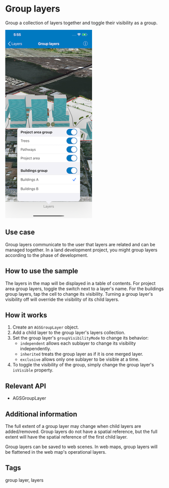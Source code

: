 # Group layers

Group a collection of layers together and toggle their visibility as a group.

![Group layers sample](group-layers.png)

## Use case

Group layers communicate to the user that layers are related and can be managed together. In a land development project, you might group layers according to the phase of development.

## How to use the sample

The layers in the map will be displayed in a table of contents. For project area group layers, toggle the switch next to a layer's name. For the buildings group layers, tap the cell to change its visibility. Turning a group layer's visibility off will override the visibility of its child layers.

## How it works

1. Create an `AGSGroupLayer` object.
2. Add a child layer to the group layer's layers collection.
3. Set the group layer's `groupVisibilityMode` to change its behavior:
    * `independent` allows each sublayer to change its visibility independently.
    * `inherited` treats the group layer as if it is one merged layer.
    * `exclusive` allows only one sublayer to be visible at a time.
4. To toggle the visibility of the group, simply change the group layer's `isVisible` property.

## Relevant API

* AGSGroupLayer

## Additional information

The full extent of a group layer may change when child layers are added/removed. Group layers do not have a spatial reference, but the full extent will have the spatial reference of the first child layer.

Group layers can be saved to web scenes. In web maps, group layers will be flattened in the web map's operational layers.

## Tags

group layer, layers

